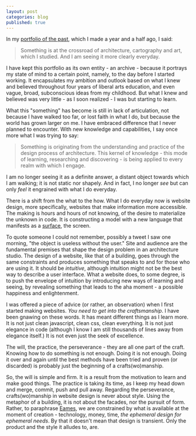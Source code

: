 ```yaml
---
layout: post
categories: blog
published: true
---
```


In my [portfolio of the past](http://oldwork.tumblr.com/), which I made a year and a half ago, I said:

> Something is at the crossroad of architecture, cartography and art,
> which I studied. And I am seeing it more clearly everyday.

I have kept this portfolio as its own entity - an archive - because it portrays my state of mind to a certain point,
namely, to the day before I started working. It encapsulates my ambition and outlook based on what I knew and believed
throughout four years of liberal arts education, and even vague, broad, subconscious ideas from my childhood. But what I knew
and believed was very little - as I soon realized - I was but starting to learn.

What this "something" has become is still in lack of articulation, not because I have walked too far, or lost faith in what
I do, but because the world has grown larger on me. I have embraced difference that I never planned to encounter. With new knowledge and capabilities, I say once more what I was trying to say:

> Something is originating from the understanding and practice
> of the design process of architecture. This kernel of knowledge - this mode of learning,
> researching and discovering - is being applied to every realm with which I engage.


I am no longer seeing it as a definite answer, a distant object towards which I am walking; it is not static nor shapely. And in fact, I no longer _see_ but can only _feel_ it engrained with what I do everyday.

There is a shift from the what to the how. What I do everyday now is website design, more specifically,
websites that make information more accessible. The making is hours and hours of not 
knowing, of the desire to materialize the unknown in code. It is constructing a model
with a new language that manifests as a [surface](http://en.wikipedia.org/wiki/User_interface), the screen. 

To quote someone I could not remember, possibly a tweet I saw one morning,
"the object is useless without the user." Site and audience are the fundamental
premises that shape the design problem in an architecture studio. The design of a website, like that of a building, 
goes through the same constraints and produces something that speaks to and for those who are using it. It should be 
_intuitive_, although intuition might not be the best way to describe a user interface. What a website does, to some degree, is to push the envelope of intuition by introducing new ways of learning and seeing, by revealing something that leads
to the aha moment - a possible happiness and enlightenment.

I was offered a piece of advice (or rather, an observation) when I first started making websites. _You need to get into the craftsmanship_.
I have been gnawing on these words. It has meant different things as I learn more. It is not just clean javascript, clean css, clean everything.
It is not just elegance in code (although I know I am still thousands of lines away from elegance itself.) It is not even just the seek
of excellence. 

The will, the practice, the perseverance - they are all one part of the craft. Knowing how to do something is not enough.
Doing it is not enough. Doing it over and again until the best methods have been tried and proven (or discarded)
is probably just the beginning of a crafts(wo)manship.

So, the will is simple and firm. It is a result from the motivation to learn and make good things. The practice is taking its time, as I keep
my head down and merge, commit, push and pull away. Regarding the perseverance, crafts(wo)manship in
website design is never about style. Using the metaphor of a building, it is not about the facades, nor the pursuit of form.
Rather, to paraphrase [Eames](http://markwunsch.com/blog/2008/09/27/design-q-a-with-charles-eames.html), we are constrained by what 
is available at the moment of creation - technology, money, time, _the ephemeral design for ephemeral needs_. By that it doesn't mean that design is transient. Only the product and the style it alludes to, are.